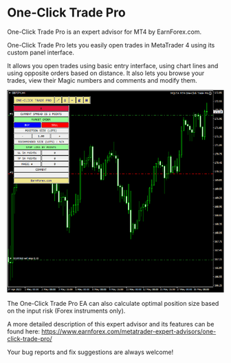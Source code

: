 # One-Click Trade Pro

One-Click Trade Pro is an expert advisor for MT4 by EarnForex.com.

One-Click Trade Pro lets you easily open trades in MetaTrader 4 using its custom panel interface.

It allows you open trades using basic entry interface, using chart lines and using opposite orders based on distance. It also lets you browse your trades, view their Magic numbers and comments and modify them.

![One-Click Trade Pro - an example chart with a basic position opening panel](https://github.com/EarnForex/One-Click-Trade-Pro/blob/master/README_Images/one-click-trade-pro-ea-new-order-interface-metatrader4.png)

The One-Click Trade Pro EA can also calculate optimal position size based on the input risk (Forex instruments only).

A more detailed description of this expert advisor and its features can be found here: https://www.earnforex.com/metatrader-expert-advisors/one-click-trade-pro/

Your bug reports and fix suggestions are always welcome!
